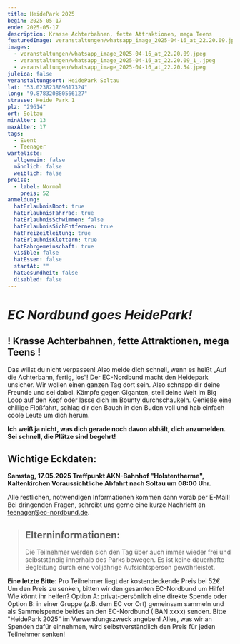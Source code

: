 ```yaml
---
title: HeidePark 2025
begin: 2025-05-17
ende: 2025-05-17
description: Krasse Achterbahnen, fette Attraktionen, mega Teens
featuredImage: veranstaltungen/whatsapp_image_2025-04-16_at_22.20.09.jpeg
images:
  - veranstaltungen/whatsapp_image_2025-04-16_at_22.20.09.jpeg
  - veranstaltungen/whatsapp_image_2025-04-16_at_22.20.09_1_.jpeg
  - veranstaltungen/whatsapp_image_2025-04-16_at_22.20.54.jpeg
juleica: false
veranstaltungsort: HeidePark Soltau
lat: "53.023823869617324"
long: "9.878320880566127"
strasse: Heide Park 1
plz: "29614"
ort: Soltau
minAlter: 13
maxAlter: 17
tags:
  - Event
  - Teenager
warteliste:
  allgemein: false
  männlich: false
  weiblich: false
preise:
  - label: Normal
    preis: 52
anmeldung:
  hatErlaubnisBoot: true
  hatErlaubnisFahrrad: true
  hatErlaubnisSchwimmen: false
  hatErlaubnisSichEntfernen: true
  hatFreizeitleitung: true
  hatErlaubnisKlettern: true
  hatFahrgemeinschaft: true
  visible: false
  hatEssen: false
  startAt: ""
  hatGesundheit: false
  disabled: false
---
```

# ***EC Nordbund goes HeidePark!***

## ! Krasse Achterbahnen, fette Attraktionen, mega Teens !

Das willst du nicht verpassen! Also melde dich schnell, wenn es heißt „Auf die Achterbahn, fertig, los“! 
Der EC-Nordbund macht den Heidepark unsicher. Wir wollen einen ganzen Tag dort sein. Also schnapp dir deine Freunde und sei dabei. Kämpfe gegen Giganten, stell deine Welt im Big Loop auf den Kopf oder lasse dich im Bounty durchschaukeln. Genieße eine chillige Floßfahrt, schlag dir den Bauch in den Buden voll und hab einfach coole Leute um dich herum.

**Ich weiß ja nicht, was dich gerade noch davon abhält, dich anzumelden. Sei schnell, die Plätze sind begehrt!**

## Wichtige Eckdaten:

**Samstag, 17.05.2025
Treffpunkt AKN-Bahnhof "Holstentherme", Kaltenkirchen
Voraussichtliche Abfahrt nach Soltau um 08:00 Uhr.**

Alle restlichen, notwendigen Informationen kommen dann vorab per E-Mail! Bei dringenden Fragen, schreibt uns gerne eine kurze Nachricht an teenager@ec-nordbund.de.

> ## Elterninformationen:
>
> Die Teilnehmer werden sich den Tag über auch immer wieder frei und selbstständig innerhalb des Parks bewegen. Es ist keine dauerhafte Begleitung durch eine volljährige Aufsichtsperson gewährleistet.



**Eine letzte Bitte:**
Pro Teilnehmer liegt der kostendeckende Preis bei 52€. Um den Preis zu senken, bitten wir den gesamten EC-Nordbund um Hilfe!
Wie könnt ihr helfen? 
Option A: privat-persönlich eine direkte Spende oder
Option B: in einer Gruppe (z.B. dem EC vor Ort) gemeinsam sammeln und als Sammelspende
beides an den EC-Nordbund (IBAN xxxx) senden. Bitte "HeidePark 2025" im Verwendungszweck angeben!
Alles, was wir an Spenden dafür einnehmen, wird selbstverständlich den Preis für jeden Teilnehmer senken!